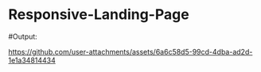 # Responsive-Landing-Page

#Output: 

https://github.com/user-attachments/assets/6a6c58d5-99cd-4dba-ad2d-1e1a34814434

